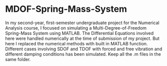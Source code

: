 # MDOF-Spring-Mass-System
In my second-year, first-semester undergraduate project for the Numerical Analysis course, I focused on simulating a Multi-Degree-of-Freedom Spring-Mass System using MATLAB. 
The Differential Equations involved here were handled numerically at the time of submission of my project. But here I replaced the numerical methods with built in MATLAB function.
Different cases involving SDOF and TDOF with forced and free vibration and different damping conditions has been simulated. Keep all the .m files in the same folder.
